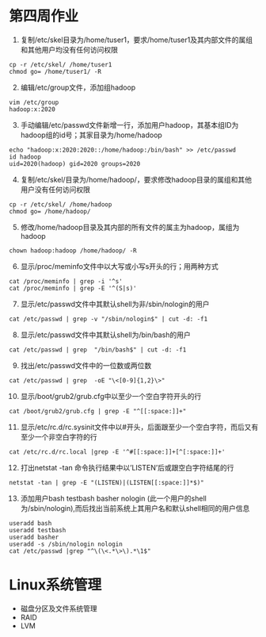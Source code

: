 # 第四周作业
1. 复制/etc/skel目录为/home/tuser1，要求/home/tuser1及其内部文件的属组和其他用户均没有任何访问权限

```
cp -r /etc/skel/ /home/tuser1
chmod go= /home/tuser1/ -R
```

2. 编辑/etc/group文件，添加组hadoop

```
vim /etc/group
hadoop:x:2020
```

3. 手动编辑/etc/passwd文件新增一行，添加用户hadoop，其基本组ID为hadoop组的id号；其家目录为/home/hadoop

```
echo "hadoop:x:2020:2020::/home/hadoop:/bin/bash" >> /etc/passwd
id hadoop
uid=2020(hadoop) gid=2020 groups=2020
```

4. 复制/etc/skel/目录为/home/hadoop/，要求修改hadoop目录的属组和其他用户没有任何访问权限

```
cp -r /etc/skel/ /home/hadoop 
chmod go= /home/hadoop/ 
```

5. 修改/home/hadoop目录及其内部的所有文件的属主为hadoop，属组为hadoop

```
chown hadoop:hadoop /home/hadoop/ -R
```

6. 显示/proc/meminfo文件中以大写或小写s开头的行；用两种方式

```
cat /proc/meminfo | grep -i '^s'
cat /proc/meminfo | grep -E '^(S|s)'
```

7. 显示/etc/passwd文件中其默认shell为非/sbin/nologin的用户

```
cat /etc/passwd | grep -v "/sbin/nologin$" | cut -d: -f1
```

8. 显示/etc/passwd文件中其默认shell为/bin/bash的用户

```
cat /etc/passwd | grep  "/bin/bash$" | cut -d: -f1
```

9. 找出/etc/passwd文件中的一位数或两位数

```
cat /etc/passwd | grep  -oE "\<[0-9]{1,2}\>" 
```

10. 显示/boot/grub2/grub.cfg中以至少一个空白字符开头的行

```
cat /boot/grub2/grub.cfg | grep -E "^[[:space:]]+"
```

11. 显示/etc/rc.d/rc.sysinit文件中以#开头，后面跟至少一个空白字符，而后又有至少一个非空白字符的行

```
cat /etc/rc.d/rc.local |grep -E '^#[[:space:]]+[^[:space:]]+'
```

12. 打出netstat -tan 命令执行结果中以’LISTEN’后或跟空白字符结尾的行

```
netstat -tan | grep -E "(LISTEN)|(LISTEN[[:space:]]*$)"
```


13. 添加用户bash testbash basher nologin (此一个用户的shell为/sbin/nologin),而后找出当前系统上其用户名和默认shell相同的用户信息

```
useradd bash
useradd testbash
useradd basher
useradd -s /sbin/nologin nologin
cat /etc/passwd |grep "^\(\<.*\>\).*\1$"
```

# Linux系统管理
- 磁盘分区及文件系统管理
- RAID
- LVM
